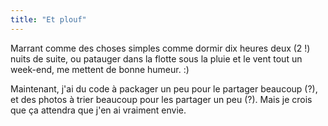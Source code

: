 ```yaml
---
title: "Et plouf"
---
```


Marrant comme des choses simples comme dormir dix heures deux (2 !) nuits de
suite, ou patauger dans la flotte sous la pluie et le vent tout un week-end,
me mettent de bonne humeur. :)

Maintenant, j'ai du code à packager un peu pour le partager beaucoup (?), et
des photos à trier beaucoup pour les partager un peu (?). Mais je crois que ça
attendra que j'en ai vraiment envie.

